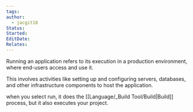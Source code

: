 ```yaml
---
tags: 
author:
  - jacgit18
Status: 
Started: 
EditDate: 
Relates:
---
```

Running an application refers to its execution in a production environment, where end-users access and use it.  

This involves activities like setting up and configuring servers, databases, and other infrastructure components to host the application.  

when you select run, it does the [[Language/_Build Tool/Build|Build]] process, but it also executes your project.